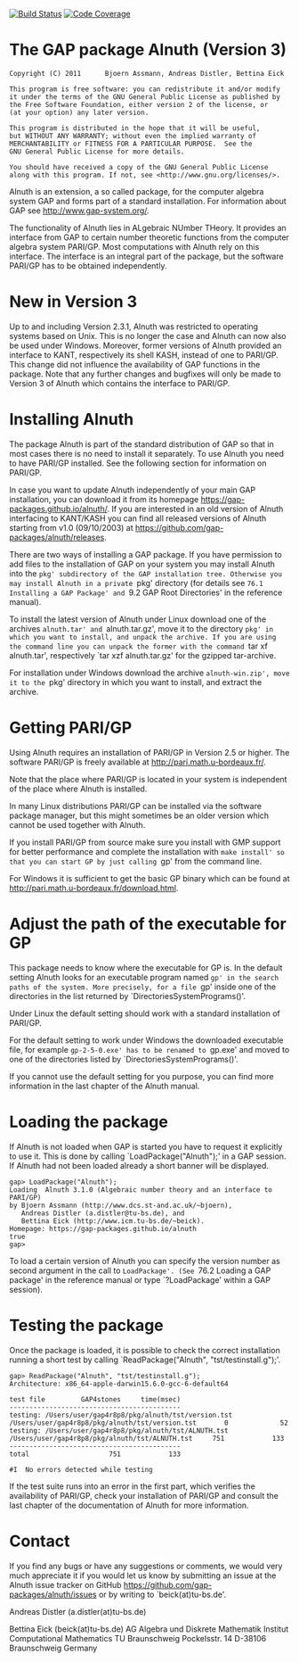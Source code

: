 [![Build Status](https://github.com/gap-packages/alnuth/workflows/CI/badge.svg?branch=master)](https://github.com/gap-packages/alnuth/actions?query=workflow%3ACI+branch%3Amaster)
[![Code Coverage](https://codecov.io/github/gap-packages/alnuth/coverage.svg?branch=master&token=)](https://codecov.io/gh/gap-packages/alnuth)

The GAP package Alnuth (Version 3)
==================================

    Copyright (C) 2011      Bjoern Assmann, Andreas Distler, Bettina Eick
    
    This program is free software: you can redistribute it and/or modify
    it under the terms of the GNU General Public License as published by
    the Free Software Foundation, either version 2 of the license, or
    (at your option) any later version.
    
    This program is distributed in the hope that it will be useful,
    but WITHOUT ANY WARRANTY; without even the implied warranty of
    MERCHANTABILITY or FITNESS FOR A PARTICULAR PURPOSE.  See the
    GNU General Public License for more details.
    
    You should have received a copy of the GNU General Public License
    along with this program. If not, see <http://www.gnu.org/licenses/>.


Alnuth is an extension, a so called package, for the computer algebra system
GAP and forms part of a standard installation. For information about GAP see
<http://www.gap-system.org/>.

The functionality of Alnuth lies in ALgebraic NUmber THeory. It provides an
interface from GAP to certain number theoretic functions from the computer
algebra system PARI/GP. Most computations with Alnuth rely on this interface.
The interface is an integral part of the package, but the software PARI/GP
has to be obtained independently.


New in Version 3
================

Up to and including Version 2.3.1, Alnuth was restricted to operating systems
based on Unix. This is no longer the case and Alnuth can now also be used
under Windows. Moreover, former versions of Alnuth provided an interface to
KANT, respectively its shell KASH, instead of one to PARI/GP. This change did
not influence the availability of GAP functions in the package. Note that any
further changes and bugfixes will only be made to Version 3 of Alnuth which
contains the interface to PARI/GP.


Installing Alnuth
=================

The package Alnuth is part of the standard distribution of GAP so that in most
cases there is no need to install it separately. To use Alnuth you need to
have PARI/GP installed. See the following section for information on PARI/GP.

In case you want to update Alnuth independently of your main GAP installation,
you can download it from its homepage https://gap-packages.github.io/alnuth/.
If you are interested in an old version of Alnuth interfacing to KANT/KASH
you can find all released versions of Alnuth starting from v1.0 (09/10/2003)
at https://github.com/gap-packages/alnuth/releases.

There are two ways of installing a GAP package. If you have permission to add
files to the installation of GAP on your system you may install Alnuth into
the `pkg' subdirectory of the GAP installation tree. Otherwise you may install
Alnuth in a private `pkg' directory (for details see `76.1 Installing a GAP
Package' and `9.2 GAP Root Directories' in the reference manual).

To install the latest version of Alnuth under Linux download one of the
archives `alnuth.tar' and `alnuth.tar.gz', move it to the directory `pkg' in
which you want to install, and unpack the archive. If you are using the
command line you can unpack the former with the command `tar xf alnuth.tar',
respectively `tar xzf alnuth.tar.gz' for the gzipped tar-archive.

For installation under Windows download the archive `alnuth-win.zip', move it
to the `pkg' directory in which you want to install, and extract the archive.


Getting PARI/GP
===============

Using Alnuth requires an installation of PARI/GP in Version 2.5 or higher. The
software PARI/GP is freely available at <http://pari.math.u-bordeaux.fr/>.

Note that the place where PARI/GP is located in your system is independent of
the place where Alnuth is installed.

In many Linux distributions PARI/GP can be installed via the software package
manager, but this might sometimes be an older version which cannot be used
together with Alnuth.

If you install PARI/GP from source make sure you install with GMP support for
better performance and complete the installation with `make install' so that
you can start GP by just calling `gp' from the command line.

For Windows it is sufficient to get the basic GP binary which can be found at
<http://pari.math.u-bordeaux.fr/download.html>.


Adjust the path of the executable for GP
========================================

This package needs to know where the executable for GP is. In the default
setting Alnuth looks for an executable program named `gp' in the search paths
of the system. More precisely, for a file `gp' inside one of the directories
in the list returned by `DirectoriesSystemPrograms()'.

Under Linux the default setting should work with a standard installation of
PARI/GP.

For the default setting to work under Windows the downloaded executable file,
for example `gp-2-5-0.exe' has to be renamed to `gp.exe' and moved to one of
the directories listed by `DirectoriesSystemPrograms()'.

If you cannot use the default setting for you purpose, you can find more
information in the last chapter of the Alnuth manual.


Loading the package
===================

If Alnuth is not loaded when GAP is started you have to request it explicitly
to use it. This is done by calling `LoadPackage("Alnuth");' in a GAP session.
If Alnuth had not been loaded already a short banner will be displayed.

    gap> LoadPackage("Alnuth");
    Loading  Alnuth 3.1.0 (Algebraic number theory and an interface to PARI/GP)
    by Bjoern Assmann (http://www.dcs.st-and.ac.uk/~bjoern),
       Andreas Distler (a.distler@tu-bs.de), and
       Bettina Eick (http://www.icm.tu-bs.de/~beick).
    Homepage: https://gap-packages.github.io/alnuth
    true
    gap>

To load a certain version of Alnuth you can specify the version number as
second argument in the call to `LoadPackage'. (See `76.2 Loading a GAP
package' in the reference manual or type `?LoadPackage' within a GAP session).


Testing the package
===================

Once the package is loaded, it is possible to check the correct installation
running a short test by calling `ReadPackage("Alnuth", "tst/testinstall.g");'.

    gap> ReadPackage("Alnuth", "tst/testinstall.g");
    Architecture: x86_64-apple-darwin15.6.0-gcc-6-default64
    
    test file         GAP4stones     time(msec)
    -------------------------------------------
    testing: /Users/user/gap4r8p8/pkg/alnuth/tst/version.tst
    /Users/user/gap4r8p8/pkg/alnuth/tst/version.tst       0             52
    testing: /Users/user/gap4r8p8/pkg/alnuth/tst/ALNUTH.tst
    /Users/user/gap4r8p8/pkg/alnuth/tst/ALNUTH.tst     751            133
    -------------------------------------------
    total                    751            133
    
    #I  No errors detected while testing

If the test suite runs into an error in the first part, which verifies the
availability of PARI/GP, check your installation of PARI/GP and consult the
last chapter of the documentation of Alnuth for more information.


Contact
=======

If you find any bugs or have any suggestions or comments, we would very much
appreciate it if you would let us know by submitting an issue at the Alnuth
issue tracker on GitHub <https://github.com/gap-packages/alnuth/issues> or by
writing to `beick(at)tu-bs.de'.

Andreas Distler (a.distler(at)tu-bs.de)

Bettina Eick (beick(at)tu-bs.de)
    AG Algebra und Diskrete Mathematik
    Institut Computational Mathematics
    TU Braunschweig
    Pockelsstr. 14
    D-38106 Braunschweig
    Germany
